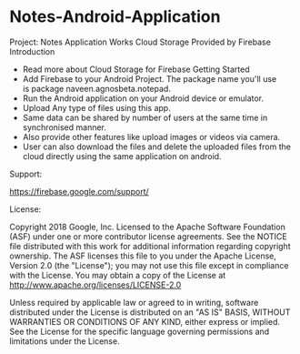# Notes-Android-Application

Project: Notes Application Works Cloud Storage Provided by Firebase
Introduction
* Read more about Cloud Storage for Firebase
Getting Started
* Add Firebase to your Android Project. The package name you'll use is package naveen.agnosbeta.notepad.
* Run the Android application on your Android device or emulator. 
* Upload Any type of files using this app.
* Same data can be shared by number of users at the same time in synchronised manner. 
* Also provide other features like upload images or videos via camera.
* User can also download the files and delete the uploaded files from the cloud directly using the same application on android.

Support:

https://firebase.google.com/support/

License:

Copyright 2018 Google, Inc.
Licensed to the Apache Software Foundation (ASF) under one or more contributor license agreements. See the NOTICE file distributed with this work for additional information regarding copyright ownership. The ASF licenses this file to you under the Apache License, Version 2.0 (the "License"); you may not use this file except in compliance with the License. You may obtain a copy of the License at
http://www.apache.org/licenses/LICENSE-2.0

Unless required by applicable law or agreed to in writing, software distributed under the License is distributed on an "AS IS" BASIS, WITHOUT WARRANTIES OR CONDITIONS OF ANY KIND, either express or implied. See the License for the specific language governing permissions and limitations under the License.

